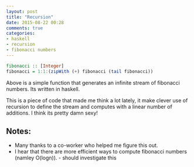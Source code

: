 ```yaml
---
layout: post
title: "Recursion"
date: 2015-08-22 00:28
comments: true
categories:
- haskell
- recursion
- fibonacci numbers
---
```


```haskell
fibonacci :: [Integer]
fibonacci = 1:1:(zipWith (+) fibonacci (tail fibonacci))
```

Above is a simple function that generates an infinite stream of fibonacci numbers. Its written in haskell.

This is a piece of code that made me think a lot lately, it make clever use of recursion to define the stream and computes with a linear number of additions. I think its pretty damn sexy!

## Notes:
- Many thanks to a co-worker who helped me figure this out.
- I hear that there are more efficient ways to compute fibonacci numbers (namley O(logn)). - should investigate this
